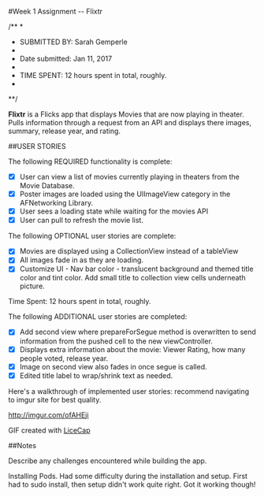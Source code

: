 #Week 1 Assignment -- Flixtr

/**
*
* SUBMITTED BY: Sarah Gemperle
*
* Date submitted: Jan 11, 2017
* 
* TIME SPENT: 12 hours spent in total, roughly.
*
**/


**Flixtr** is a Flicks app that displays Movies that are now playing in theater.
           Pulls information through a request from an API and displays there
           images, summary, release year, and rating.


##USER STORIES

The following REQUIRED functionality is complete:

*[X] User can view a list of movies currently playing in theaters from the Movie Database.
*[X] Poster images are loaded using the UIImageView category in the AFNetworking Library.
*[X] User sees a loading state while waiting for the movies API
*[X] User can pull to refresh the movie list.

The following OPTIONAL user stories are complete:

*[X] Movies are displayed using a CollectionView instead of a tableView
*[X] All images fade in as they are loading.
*[X] Customize UI - Nav bar color - translucent background and themed title color and tint color. Add small title to collection view cells underneath picture.

Time Spent: 12 hours spent in total, roughly.

The following ADDITIONAL user stories are completed:

*[X] Add second view where prepareForSegue method is overwritten to send information from the pushed cell to the new viewController.
*[X] Displays extra information about the movie: Viewer Rating, how many people voted, release year.
*[X] Image on second view also fades in once segue is called.
*[X] Edited title label to wrap/shrink text as needed.

Here's a walkthrough of implemented user stories:
recommend navigating to imgur site for best quality.

http://imgur.com/ofAHEji

GIF created with [LiceCap](http://cockos.com/licecap/)

##Notes

Describe any challenges encountered while building the app.

Installing Pods. Had some difficulty during the installation and setup. First had
to sudo install, then setup didn't work quite right. Got it working though!


